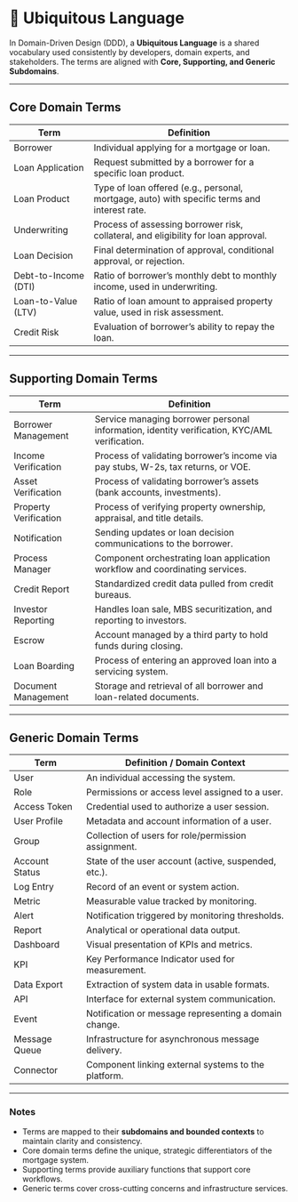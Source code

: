 # 📌 Ubiquitous Language

In Domain-Driven Design (DDD), a **Ubiquitous Language** is a shared vocabulary used consistently by developers, domain experts, and stakeholders. The terms are aligned with **Core, Supporting, and Generic Subdomains**.

---

## **Core Domain Terms**
| **Term** | **Definition** |
|----------|----------------|
| Borrower | Individual applying for a mortgage or loan. |
| Loan Application | Request submitted by a borrower for a specific loan product. |
| Loan Product | Type of loan offered (e.g., personal, mortgage, auto) with specific terms and interest rate. |
| Underwriting | Process of assessing borrower risk, collateral, and eligibility for loan approval. |
| Loan Decision | Final determination of approval, conditional approval, or rejection. |
| Debt-to-Income (DTI) | Ratio of borrower’s monthly debt to monthly income, used in underwriting. |
| Loan-to-Value (LTV) | Ratio of loan amount to appraised property value, used in risk assessment. |
| Credit Risk | Evaluation of borrower’s ability to repay the loan. |

---

## **Supporting Domain Terms**
| **Term** | **Definition** |
|----------|----------------|
| Borrower Management | Service managing borrower personal information, identity verification, KYC/AML verification. |
| Income Verification | Process of validating borrower’s income via pay stubs, W-2s, tax returns, or VOE. |
| Asset Verification | Process of validating borrower’s assets (bank accounts, investments). |
| Property Verification | Process of verifying property ownership, appraisal, and title details. |
| Notification | Sending updates or loan decision communications to the borrower. |
| Process Manager | Component orchestrating loan application workflow and coordinating services. |
| Credit Report | Standardized credit data pulled from credit bureaus. |
| Investor Reporting | Handles loan sale, MBS securitization, and reporting to investors. |
| Escrow | Account managed by a third party to hold funds during closing. |
| Loan Boarding | Process of entering an approved loan into a servicing system. |
| Document Management | Storage and retrieval of all borrower and loan-related documents. |

---

## **Generic Domain Terms**
| **Term** | **Definition / Domain Context** |
|----------|--------------------------------|
| User | An individual accessing the system. |
| Role | Permissions or access level assigned to a user. |
| Access Token | Credential used to authorize a user session. |
| User Profile | Metadata and account information of a user. |
| Group | Collection of users for role/permission assignment. |
| Account Status | State of the user account (active, suspended, etc.). |
| Log Entry | Record of an event or system action. |
| Metric | Measurable value tracked by monitoring. |
| Alert | Notification triggered by monitoring thresholds. |
| Report | Analytical or operational data output. |
| Dashboard | Visual presentation of KPIs and metrics. |
| KPI | Key Performance Indicator used for measurement. |
| Data Export | Extraction of system data in usable formats. |
| API | Interface for external system communication. |
| Event | Notification or message representing a domain change. |
| Message Queue | Infrastructure for asynchronous message delivery. |
| Connector | Component linking external systems to the platform. |

---

### **Notes**
- Terms are mapped to their **subdomains and bounded contexts** to maintain clarity and consistency.
- Core domain terms define the unique, strategic differentiators of the mortgage system.
- Supporting terms provide auxiliary functions that support core workflows.
- Generic terms cover cross-cutting concerns and infrastructure services.  
